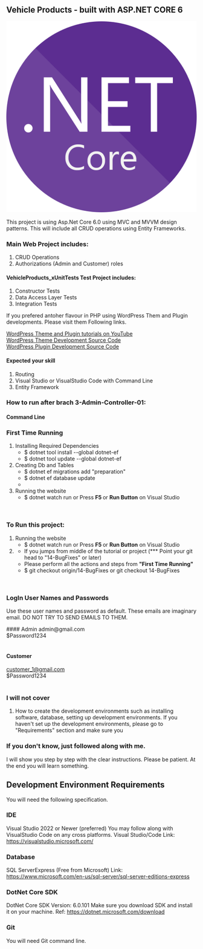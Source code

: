 ## Vehicle Products - built with ASP.NET CORE 6
![plot](./DemoResources/NET_Core_Logo.svg.png)

<p>
This project is using Asp.Net Core 6.0 using MVC and MVVM design patterns. This will include all CRUD operations 
using Entity Frameworks. 
</p>

### Main Web Project includes:
<ol>
	<li>CRUD Operations</li>
	<li>Authorizations (Admin and Customer) roles</li>
</ol>

#### VehicleProducts_xUnitTests Test Project includes:
<ol>
	<li>Constructor Tests</li>
	<li>Data Access Layer Tests</li>
	<li>Integration Tests</li>
</ol>

<p>
If you prefered antoher flavour in PHP using WordPress Them and Plugin developments. Please visit them Following links. 

<a href="https://www.youtube.com/watch?v=vj1Nqwbe0WI&list=PLDmut58RVgN4UBhUwrW6fQohN4MAhDTlM">WordPress Theme and Plugin tutorials on YouTube</a> <br />
<a href="https://github.com/freeburma/mythemecustomtable">WordPress Theme Development Source Code </a> <br />
<a href="https://github.com/freeburma/product_custom_table">WordPress Plugin Development Source Code </a> <br />
</p>

#### Expected your skill  
1. Routing 
2. Visual Studio or VisualStudio Code with Command Line
3. Entity Framework 

### How to run after brach 3-Admin-Controller-01: 
#### Command Line

<h3>First Time Running</h3>

<ol>
<li> Installing Required Dependencies 
	<ul>
		<li>$ dotnet tool install --global dotnet-ef </li>
		<li>$ dotnet tool update --global dotnet-ef</li>
	</ul>
</li>
	
<li> Creating Db and Tables
	<ul>
		<li>$ dotnet ef migrations add "preparation"</li>
		<li>$ dotnet ef database update</li>
		<li></li>
	</ul>
</li>

<li> Running the website
	<ul>
		<li>$ dotnet watch run or Press <b> F5 </b> or <b>Run Button</b> on Visual Studio </li>
	</ul>
</li>
</ol>
<br />

<h3>To Run this project: </h3>

<ol>
<li> Running the website
	<ul>
		<li>$ dotnet watch run or Press <b> F5 </b> or <b>Run Button</b> on Visual Studio </li>
	</ul>
</li>
<li>
	<ul>
		<li>If you jumps from middle of the tutorial or project (*** Point your git head to "14-BugFixes" or later)</li>
		<li>Please perform all the actions and steps from <b>"First Time Running"</b></li>
		<li>$ git checkout origin/14-BugFixes or git checkout 14-BugFixes</li>
	</ul>
</li>
</ol>
<br />

### LogIn User Names and Passwords 
<p>
Use these user names and password as default. These emails are imaginary email. DO NOT TRY TO SEND EMAILS TO THEM. 
</p>
#### Admin 
admin@gmail.com
<br />
$Password1234
<br />
<br />

#### Customer 
customer_1@gmail.com
<br />
$Password1234
<br />
<br />


### I will not cover
1. How to create the development environments such as installing software, database, setting up 
development environments. If you haven't set up the development environments, please go to "Requirements"
section and make sure you 

### If you don't know, just followed along with me. 
I will show you step by step with the clear instructions. Please be patient. At the end you will learn 
something. 


## Development Environment Requirements

You will need the following specification. 

### IDE 
Visual Studio 2022 or Newer (preferred)
You may follow along with VisualStudio Code on any cross platforms. 
Visual Studio/Code Link: https://visualstudio.microsoft.com/

### Database 
SQL ServerExpress (Free from Microsoft)
Link: https://www.microsoft.com/en-us/sql-server/sql-server-editions-express

### DotNet Core SDK
DotNet Core SDK Version: 6.0.101
Make sure you download SDK and install it on your machine.
Ref: https://dotnet.microsoft.com/download

### Git 
You will need Git command line. 
